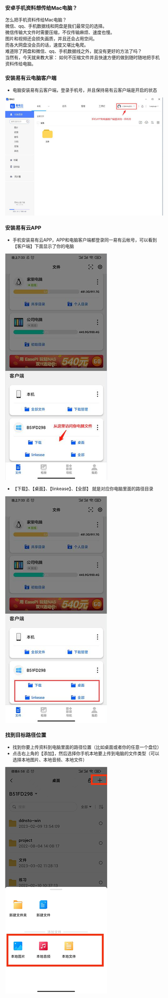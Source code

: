 ### 安卓手机资料想传给Mac电脑？
怎么把手机资料传给Mac电脑？  
微信、qq、手机数据线和网盘是我们最常见的选择。    
微信传输大文件时需要压缩，不仅传输麻烦、速度也慢。   
图片和视频还会损失画质，并且还会占用空间。  
而各大网盘没会员的话，速度又堪比龟爬。  
难道除了网盘和微信、qq、手机数据线之外，就没有更好的方法了吗？  
当然有，今天就来教大家：
如何不压缩文件并且快速方便的做到随时随地把手机资料传给电脑。

### 安装易有云电脑客户端
- 电脑安装易有云客户端，登录手机号，并且保持易有云客户端是开启的状态

![image](./image/device/1.jpg)

### 安装易有云APP
- 手机安装易有云APP，APP和电脑客户端都登录同一易有云帐号，可以看到【客户端】下面显示了你的电脑

![image](./image/device/2.jpg)

- 【下载】、【桌面】、【linkease】、【全部】 就是对应你电脑里面的路径目录

![image](./image/device/3.jpg)

### 找到目标路径位置
- 找到你要上传资料到电脑里面的路径位置（比如桌面或者你的任意一个盘位）
- 点击右上角的【添加】，然后选择你手机本地要上传到电脑的文件类型（可以选择本地图片、本地音频、本地文件）

![image](./image/device/4.jpg)






